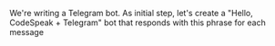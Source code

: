 We're writing a Telegram bot. As initial step, let's create a "Hello, CodeSpeak + Telegram" bot that responds with this phrase for each message